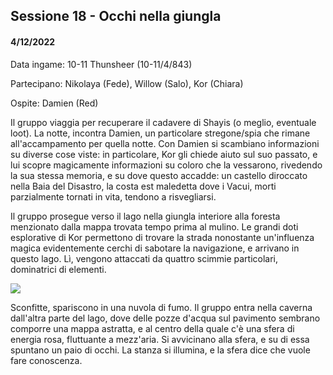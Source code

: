 ## Sessione 18 - Occhi nella giungla

#### 4/12/2022

Data ingame: 10-11 Thunsheer (10-11/4/843)

Partecipano: Nikolaya (Fede), Willow (Salo), Kor (Chiara)

Ospite: Damien (Red)

Il gruppo viaggia per recuperare il cadavere di Shayis (o meglio, eventuale loot). La notte, incontra Damien, un particolare stregone/spia che rimane all'accampamento per quella notte. Con Damien si scambiano informazioni su diverse cose viste: in particolare, Kor gli chiede aiuto sul suo passato, e lui scopre magicamente informazioni su coloro che la vessarono, rivedendo la sua stessa memoria, e su dove questo accadde: un castello diroccato nella Baia del Disastro, la costa est maledetta dove i Vacui, morti parzialmente tornati in vita, tendono a risvegliarsi.

Il gruppo prosegue verso il lago nella giungla interiore alla foresta menzionato dalla mappa trovata tempo prima al mulino. Le grandi doti esplorative di Kor permettono di trovare la strada nonostante un'influenza magica evidentemente cerchi di sabotare la navigazione, e arrivano in questo lago. Lì, vengono attaccati da quattro scimmie particolari, dominatrici di elementi.

![](https://i.imgur.com/3JxnJB7.png)

Sconfitte, spariscono in una nuvola di fumo. Il gruppo entra nella caverna dall'altra parte del lago, dove delle pozze d'acqua sul pavimento sembrano comporre una mappa astratta, e al centro della quale c'è una sfera di energia rosa, fluttuante a mezz'aria. Si avvicinano alla sfera, e su di essa spuntano un paio di occhi. La stanza si illumina, e la sfera dice che vuole fare conoscenza.